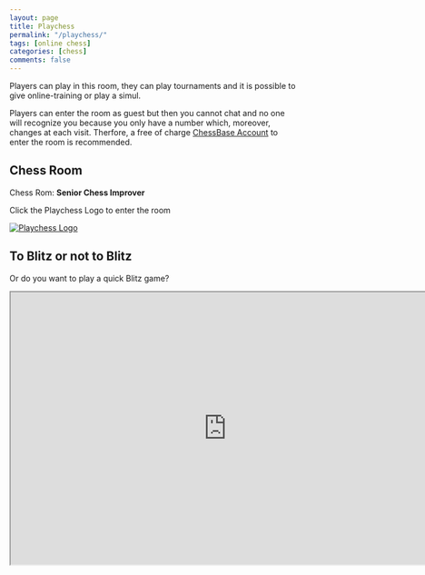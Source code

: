 ```yaml
---
layout: page
title: Playchess
permalink: "/playchess/"
tags: [online chess]
categories: [chess]
comments: false
---
```


Players can play in this room, they can play tournaments and it is possible to give online-training or play a simul. 

Players can enter the room as guest but then you cannot chat and no one will recognize you because you only have a number which, moreover, changes at each visit. Therfore, a free of charge [ChessBase Account](https://account.chessbase.com/en) to enter the room is recommended.

## Chess Room

Chess Rom: **Senior Chess Improver**

Click the Playchess Logo to enter the room

[![Playchess Logo](../assets/images/PlaychessLogo.png)](https://play.chessbase.com/en/Play?room=Senior%20Chess%20Improver)


## To Blitz or not to Blitz

Or do you want to play a quick Blitz game?

<iframe src="https://play.chessbase.com" style="width:760px;height:480px"></iframe>
